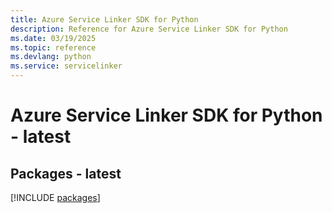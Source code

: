 ```yaml
---
title: Azure Service Linker SDK for Python
description: Reference for Azure Service Linker SDK for Python
ms.date: 03/19/2025
ms.topic: reference
ms.devlang: python
ms.service: servicelinker
---
```

# Azure Service Linker SDK for Python - latest
## Packages - latest
[!INCLUDE [packages](service-linker-index.md)]